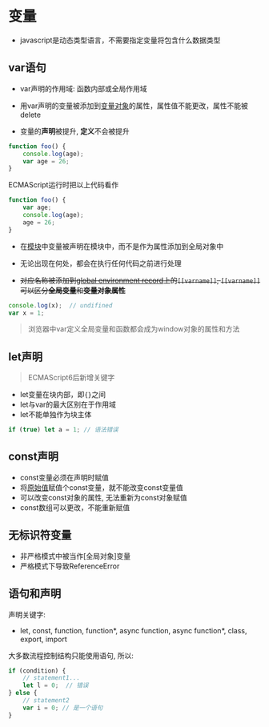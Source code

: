 # 变量

- javascript是动态类型语言，不需要指定变量将包含什么数据类型

## var语句

- var声明的作用域: 函数内部或全局作用域
- 用var声明的变量被添加到[变量对象](JavaScript_Context.md)的属性，属性值不能更改，属性不能被delete

- 变量的**声明**被提升, **定义**不会被提升

```javascript
function foo() {
    console.log(age);
    var age = 26;
}
```

ECMAScript运行时把以上代码看作

```javascript
function foo() {
    var age;
    console.log(age);
    age = 26;
}
```

- 在[模块](JavaScript_Module.md)中变量被声明在模块中，而不是作为属性添加到全局对象中
- 无论出现在何处，都会在执行任何代码之前进行处理 

- ~~对应名称被添加到[global environment record]()上的`[[varname]]`, `[[varname]]`可以区分**全局变量**和**变量对象属性**~~

```javascript
console.log(x);  // undifined
var x = 1;
```

> 浏览器中var定义全局变量和函数都会成为window对象的属性和方法

## let声明

> ECMAScript6后新增关键字

- let变量在块内部，即`{}`之间
- let与var的最大区别在于作用域
- let不能单独作为块主体

```javascript
if (true) let a = 1; // 语法错误
```

## const声明

- const变量必须在声明时赋值
- 将[原始值](javascript_variable_copy_and_reference.md)赋值个const变量，就不能改变const变量值
- 可以改变const对象的属性, 无法重新为const对象赋值
- const数组可以更改，不能重新赋值

## 无标识符变量

- 非严格模式中被当作[全局对象]变量
- 严格模式下导致ReferenceError

## 语句和声明

声明关键字: 

- let, const, function, function*, async function, async function*, class, export, import

大多数流程控制结构只能使用语句, 所以: 

```javascript
if (condition) {
    // statement1...
    let l = 0;  // 错误
} else {
    // statement2
    var i = 0; // 是一个语句
}
```

